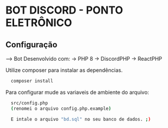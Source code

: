# BOT DISCORD - PONTO ELETRÔNICO
## Configuração

--> Bot Desenvolvido com:
-> PHP 8
-> DiscordPHP
-> ReactPHP


Utilize composer para instalar as dependências.
```bash
  composer install
```


Para configurar mude as variaveis de ambiente do arquivo:
```bash
  src/config.php
  (renomei o arquivo config.php.example)

  E intale o arquivo "bd.sql" no seu banco de dados. ;)
```
